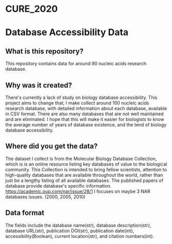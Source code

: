 # CURE_2020
# Database Accessibility Data
## What is this repository?
This repository contains data for around 90 nucleic acids research database.
## Why was it created?
There's currently a lack of study on biology database accessibility. This project aims to change that; I make collect around 100 nucleic acids research database, with detailed information about each database, available in CSV format. There are also many databases that are not well maintained and are eliminated.
I hope that this will make it easier for biologists to know the average number of years of database existence, and the tend of biology database accessibility.
## Where did you get the data?
The dataset I collect is from the Molecular Biology Database Collection, which is is an online resource listing key databases of value to the biological community. This Collection is intended to bring fellow scientists, attention to high-quality databases that are available throughout the world, rather than just be a lengthy listing of all available databases. The published papers of database provide database's specific information. https://academic.oup.com/nar/issue/28/1 I focuses on maybe 3 NAR databases issues. (2000, 2005, 2010)
## Data format
The fields include the database name(str), database description(str), database URL(str), publication DOI(str), publication date(int), accessibility(Boolean), current location(str), and citation numbers(int). 
